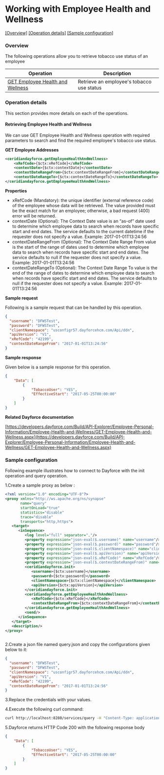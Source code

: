 # Working with Employee Health and Wellness

[[Overview]](#overview)  [[Operation details]](#operation-details)  [[Sample configuration]](#sample-configuration)

### Overview 

The following operations allow you to retrieve tobacco use status of an employee

| Operation | Description |
| ------------- |-------------|
|[GET Employee Health and Wellness](#retrieving-employee-health-and-wellness)| Retrieve an employee's tobacco use status |

### Operation details

This section provides more details on each of the operations.

#### Retrieving Employee Health and Wellness
We can use GET Employee Health and Wellness operation with required parameters to search and find the required employee's tobacco use status.

**GET Employee Addresses**
```xml
<ceridiandayforce.getEmployeeHealthAndWellness>
    <xRefCode>{$ctx:xRefCode}</xRefCode>
    <contextDate>{$ctx:contextDate}</contextDate>
    <contextDateRangeFrom>{$ctx:contextDateRangeFrom}</contextDateRangeFrom>
    <contextDateRangeTo>{$ctx:contextDateRangeTo}</contextDateRangeTo>
</ceridiandayforce.getEmployeeHealthAndWellness>
```

**Properties**

* xRefCode (Mandatory): the unique identifier (external reference code) of the employee whose data will be retrieved. The value provided must be the exact match for an employee; otherwise, a bad request (400) error will be returned.
* contextDate (Optional): The Context Date value is an “as-of” date used to determine which employee data to search when records have specific start and end dates. The service defaults to the current datetime if the requester does not specify a value. Example: 2017-01-01T13:24:56
* contextDateRangeFrom (Optional): The Context Date Range From value is the start of the range of dates used to determine which employee data to search when records have specific start and end dates. The service defaults to null if the requester does not specify a value. Example: 2017-01-01T13:24:56
* contextDateRangeTo (Optional): The Context Date Range To value is the end of the range of dates to determine which employee data to search when records have specific start and end dates. The service defaults to null if the requester does not specify a value. Example: 2017-01-01T13:24:56

**Sample request**

Following is a sample request that can be handled by this operation.

```json
{
  "username": "DFWSTest",
  "password": "DFWSTest",
  "clientNamespace": "usconfigr57.dayforcehcm.com/Api/ddn",
  "apiVersion": "V1",
  "xRefCode": "42199",
  "contextDateRangeFrom": "2017-01-01T13:24:56"
}
```

**Sample response**

Given below is a sample response for this operation.

```json
{
    "Data": [
        {
            "TobaccoUser": "YES",
            "EffectiveStart": "2017-05-25T00:00:00"
        }
    ]
}
```

**Related Dayforce documentation**

[https://developers.dayforce.com/Build/API-Explorer/Employee-Personal-Information/Employee-Health-and-Wellness/GET-Employee-Health-and-Wellness.aspx](https://developers.dayforce.com/Build/API-Explorer/Employee-Personal-Information/Employee-Health-and-Wellness/GET-Employee-Health-and-Wellness.aspx)

### Sample configuration

Following example illustrates how to connect to Dayforce with the init operation and query operation.

1.Create a sample proxy as below :
```xml
<?xml version="1.0" encoding="UTF-8"?>
<proxy xmlns="http://ws.apache.org/ns/synapse"
       name="query"
       startOnLoad="true"
       statistics="disable"
       trace="disable"
       transports="http,https">
   <target>
      <inSequence>
         <log level="full" separator=","/>
         <property expression="json-eval($.username)" name="username"/>
         <property expression="json-eval($.password)" name="password"/>
         <property expression="json-eval($.clientNamespace)" name="clientNamespace"/>
         <property expression="json-eval($.apiVersion)" name="apiVersion"/>
         <property expression="json-eval($.xRefCode)" name="xRefCode"/>
         <property expression="json-eval($.contextDateRangeFrom)" name="contextDateRangeFrom"/>
         <ceridiandayforce.init>
            <username>{$ctx:username}</username>
            <password>{$ctx:password}</password>
            <clientNamespace>{$ctx:clientNamespace}</clientNamespace>
            <apiVersion>{$ctx:apiVersion}</apiVersion>
         </ceridiandayforce.init>
         <ceridiandayforce.getEmployeeHealthAndWellness>
            <xRefCode>{$ctx:xRefCode}</xRefCode>
            <contextDateRangeFrom>{$ctx:contextDateRangeFrom}</contextDateRangeFrom>
         </ceridiandayforce.getEmployeeHealthAndWellness>
         <send/>
      </inSequence>
   </target>
   <description/>
</proxy>
                                
```

2.Create a json file named query.json and copy the configurations given below to it:

```json
{
  "username": "DFWSTest",
  "password": "DFWSTest",
  "clientNamespace": "usconfigr57.dayforcehcm.com/Api/ddn",
  "apiVersion": "V1",
  "xRefCode": "42199",
  "contextDateRangeFrom": "2017-01-01T13:24:56"
}
```
3.Replace the credentials with your values.

4.Execute the following curl command:

```bash
curl http://localhost:8280/services/query -H "Content-Type: application/json" -d @query.json
```
5.Dayforce returns HTTP Code 200 with the following response body

```json
{
    "Data": [
        {
            "TobaccoUser": "YES",
            "EffectiveStart": "2017-05-25T00:00:00"
        }
    ]
}
```
